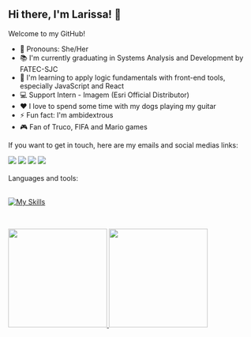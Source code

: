 ## Hi there, I'm Larissa! :wave:

 Welcome to my GitHub!
 <br>
 - :woman: Pronouns: She/Her
 - :books: I'm currently graduating in Systems Analysis and Development by FATEC-SJC
 - :seedling: I'm learning to apply logic fundamentals with front-end tools, especially JavaScript and React
 - :computer: Support Intern - Imagem (Esri Official Distributor)
 - :hearts: I love to spend some time with my dogs playing my guitar
 - :zap: Fun fact: I'm ambidextrous
 - :video_game: Fan of Truco, FIFA and Mario games
 
 If you want to get in touch, here are my emails and social medias links:
 <br>
<div> 
  <a href="https://instagram.com/laaridiniz_" target="_blank"><img src="https://img.shields.io/badge/-Instagram-%23E4405F?style=for-the-badge&logo=instagram&logoColor=white" target="_blank"></a>
 	<a href = "mailto:contatodiniz.laari@gmail.com"><img src="https://img.shields.io/badge/-Gmail-%23333?style=for-the-badge&logo=gmail&logoColor=white" target="_blank"></a>
  <a href = "mailto:contatolarissa_a_p@hotmail.com"><img src="https://img.shields.io/badge/Microsoft_Outlook-0078D4?style=for-the-badge&logo=microsoft-outlook&logoColor=white" target="_blank"></a>
  <a href="https://www.linkedin.com/in/larissa-diniz-dev" target="_blank"><img src="https://img.shields.io/badge/-LinkedIn-%230077B5?style=for-the-badge&logo=linkedin&logoColor=white" target="_blank"></a>
 <br>
 </div>
 <br>
 <div>
   Languages and tools:
   <br>
 </div>
<br>
 
 [![My Skills](https://skillicons.dev/icons?i=html,css,js,ts,react,figma,idea,vscode,git,github,linux,mysql,py,java)](https://skillicons.dev)
 
 ##
 
<br>
<div>
  <a href="https://github.com/laaridiniz">
  <img height="200em" src="https://github-readme-stats.vercel.app/api?username=laaridiniz&show_icons=true&theme=holi&include_all_commits=true&count_private=true"/>
  <img height="200em" src="https://github-readme-stats.vercel.app/api/top-langs/?username=laaridiniz&layout=compact&langs_count=7&theme=holi"/>
</div>

